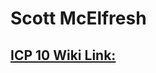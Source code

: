 # Scott McElfresh

## [ICP 10 Wiki Link:](https://github.com/sme1d1/UMKC_DeepLearning2021/wiki/ICP10)
